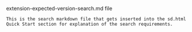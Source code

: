 extension-expected-version-search.md file

    This is the search markdown file that gets inserted into the sd.html Quick Start section for explanation of the search requirements.
    